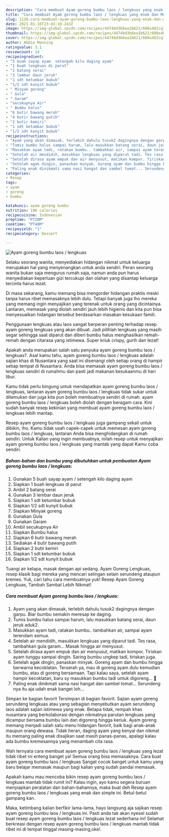 ```yaml
---
description: "Cara membuat Ayam goreng bumbu laos / lengkuas yang enak dan Mudah Dibuat"
title: "Cara membuat Ayam goreng bumbu laos / lengkuas yang enak dan Mudah Dibuat"
slug: 1126-cara-membuat-ayam-goreng-bumbu-laos-lengkuas-yang-enak-dan-mudah-dibuat
date: 2021-01-16T23:43:19.243Z
image: https://img-global.cpcdn.com/recipes/4474bd3b6ea1b621/680x482cq70/ayam-goreng-bumbu-laos-lengkuas-foto-resep-utama.jpg
thumbnail: https://img-global.cpcdn.com/recipes/4474bd3b6ea1b621/680x482cq70/ayam-goreng-bumbu-laos-lengkuas-foto-resep-utama.jpg
cover: https://img-global.cpcdn.com/recipes/4474bd3b6ea1b621/680x482cq70/ayam-goreng-bumbu-laos-lengkuas-foto-resep-utama.jpg
author: Abbie Manning
ratingvalue: 3.1
reviewcount: 14
recipeingredient:
- "5 buah sayap ayam  setengah kilo daging ayam"
- "1 buah lengkuas di parut"
- "2 batang serai"
- "3 lembar daun jeruk"
- "1 sdt ketumbar bubuk"
- "1/2 sdt kunyit bubuk"
- " Minyak goreng"
- " Gula"
- " Garam"
- "secukupnya Air"
- " Bumbu halus"
- "6 butir bawang merah"
- "4 butir bawang putih"
- "2 butir kemiri"
- "1 sdt ketumbar bubuk"
- "1/2 sdt kunyit bubuk"
recipeinstructions:
- "Ayam yang akan dimasak, terlebih dahulu tusuk2 dagingnya dengan garpu. Biar bumbu semakin meresap ke daging."
- "Tumis bumbu halus sampai harum, lalu masukkan batang serai, daun jeruk aduk2."
- "Masukkan ayam tadi, ratakan bumbu.. tambahkan air, sampai ayam terendam semua."
- "Setelah air mendidih, masukkan lengkuas yang diparut tadi. Tes rasa, tambahkan gula garam... Masak hingga air menyusut."
- "Setelah dirasa ayam empuk dan air menyusut, matikan kompor. Tiriskan ayam tunggu sampai dingin. Saring bumbu ungkep tadi, tiriskan juga."
- "Setelah agak dingin, panaskan minyak. Goreng ayam dan bumbu hingga berwarna kecoklatan. Terserah ya, mau di goreng ayam dulu kemudian bumbu, atau di goreng bersamaan. Tapi kalau saya, setelah ayam hampir kecoklatan, baru sy masukkan bumbu tadi untuk digoreng... 🤭"
- "Paling enak dinikmati sama nasi hangat dan sambel tomat... Serundeng nya itu aja udah enak banget loh..."
categories:
- Resep
tags:
- ayam
- goreng
- bumbu

katakunci: ayam goreng bumbu 
nutrition: 196 calories
recipecuisine: Indonesian
preptime: "PT20M"
cooktime: "PT48M"
recipeyield: "1"
recipecategory: Dessert

---
```



![Ayam goreng bumbu laos / lengkuas](https://img-global.cpcdn.com/recipes/4474bd3b6ea1b621/680x482cq70/ayam-goreng-bumbu-laos-lengkuas-foto-resep-utama.jpg)

Selaku seorang wanita, menyediakan hidangan nikmat untuk keluarga merupakan hal yang menyenangkan untuk anda sendiri. Peran seorang  wanita bukan saja mengurus rumah saja, namun anda pun harus menyediakan keperluan gizi tercukupi dan olahan yang disantap keluarga tercinta harus lezat.

Di masa  sekarang, kamu memang bisa mengorder hidangan praktis meski tanpa harus ribet memasaknya lebih dulu. Tetapi banyak juga lho mereka yang memang ingin menyajikan yang terenak untuk orang yang dicintainya. Lantaran, memasak yang diolah sendiri jauh lebih higienis dan kita pun bisa menyesuaikan hidangan tersebut berdasarkan masakan kesukaan famili. 

Penggunaan lengkuas atau laos sangat berperan penting terhadap resep ayam goreng lengkuas yang akan dibuat. Jadi pilihlah lengkuas yang masih segar sehingga saat diparut dan diberi bumbu halus menghasilkan remah-remah dengan citarasa yang istimewa. Super kriuk crispy, gurih dan lezat!

Apakah anda merupakan salah satu penyuka ayam goreng bumbu laos / lengkuas?. Asal kamu tahu, ayam goreng bumbu laos / lengkuas adalah sajian khas di Nusantara yang saat ini disenangi oleh setiap orang di hampir setiap tempat di Nusantara. Anda bisa memasak ayam goreng bumbu laos / lengkuas sendiri di rumahmu dan pasti jadi makanan kesukaanmu di hari libur.

Kamu tidak perlu bingung untuk mendapatkan ayam goreng bumbu laos / lengkuas, lantaran ayam goreng bumbu laos / lengkuas tidak sukar untuk ditemukan dan juga kita pun boleh membuatnya sendiri di rumah. ayam goreng bumbu laos / lengkuas boleh diolah dengan beragam cara. Kini sudah banyak resep kekinian yang membuat ayam goreng bumbu laos / lengkuas lebih mantap.

Resep ayam goreng bumbu laos / lengkuas juga gampang sekali untuk dibikin, lho. Kamu tidak usah capek-capek untuk memesan ayam goreng bumbu laos / lengkuas, lantaran Anda bisa menghidangkan di rumah sendiri. Untuk Kalian yang ingin membuatnya, inilah resep untuk menyajikan ayam goreng bumbu laos / lengkuas yang mantab yang dapat Kamu coba sendiri.

<!--inarticleads1-->

##### Bahan-bahan dan bumbu yang dibutuhkan untuk pembuatan Ayam goreng bumbu laos / lengkuas:

1. Gunakan 5 buah sayap ayam / setengah kilo daging ayam
1. Siapkan 1 buah lengkuas di parut
1. Ambil 2 batang serai
1. Gunakan 3 lembar daun jeruk
1. Siapkan 1 sdt ketumbar bubuk
1. Siapkan 1/2 sdt kunyit bubuk
1. Siapkan  Minyak goreng
1. Gunakan  Gula
1. Gunakan  Garam
1. Ambil secukupnya Air
1. Siapkan  Bumbu halus
1. Siapkan 6 butir bawang merah
1. Sediakan 4 butir bawang putih
1. Siapkan 2 butir kemiri
1. Siapkan 1 sdt ketumbar bubuk
1. Siapkan 1/2 sdt kunyit bubuk


Tuangi air kelapa, masak dengan api sedang. Ayam Goreng Lengkuas, resep klasik bagi mereka yang mencari selingan selain serundeng ataupun kremes. Yuk, cari tahu cara membuatnya yuk! Resep Ayam Goreng Lengkuas, Tambah Sambal Lebih Nikmat! 

<!--inarticleads2-->

##### Cara membuat Ayam goreng bumbu laos / lengkuas:

1. Ayam yang akan dimasak, terlebih dahulu tusuk2 dagingnya dengan garpu. Biar bumbu semakin meresap ke daging.
1. Tumis bumbu halus sampai harum, lalu masukkan batang serai, daun jeruk aduk2.
1. Masukkan ayam tadi, ratakan bumbu.. tambahkan air, sampai ayam terendam semua.
1. Setelah air mendidih, masukkan lengkuas yang diparut tadi. Tes rasa, tambahkan gula garam... Masak hingga air menyusut.
1. Setelah dirasa ayam empuk dan air menyusut, matikan kompor. Tiriskan ayam tunggu sampai dingin. Saring bumbu ungkep tadi, tiriskan juga.
1. Setelah agak dingin, panaskan minyak. Goreng ayam dan bumbu hingga berwarna kecoklatan. Terserah ya, mau di goreng ayam dulu kemudian bumbu, atau di goreng bersamaan. Tapi kalau saya, setelah ayam hampir kecoklatan, baru sy masukkan bumbu tadi untuk digoreng... 🤭
1. Paling enak dinikmati sama nasi hangat dan sambel tomat... Serundeng nya itu aja udah enak banget loh...


Simpan ke bagian favorit Tersimpan di bagian favorit. Sajian ayam goreng serundeng lengkuas atau yang sebagian menyebutkan ayam serundeng laos adalah sajian istimewa yang enak. Betapa tidak, rempah khas nusantara yang berkolaborasi dengan nikmatnya parutan lengkuas yang dicampur bersama bumbu lain dan digoreng hingga keriuk. Ayam goreng memang menjadi salah satu menu hidangan favorit, baik bagi anak-anak maupun orang dewasa. Tidak heran, daging ayam yang kenyal dan nikmat itu memang paling enak disajikan saat masih panas-panas, apalagi kalau ada bumbu kremesannya yang menambah cita rasa. 

Wah ternyata cara membuat ayam goreng bumbu laos / lengkuas yang lezat tidak ribet ini enteng banget ya! Semua orang bisa memasaknya. Cara buat ayam goreng bumbu laos / lengkuas Sangat cocok banget untuk kamu yang baru belajar memasak maupun bagi kalian yang sudah pandai memasak.

Apakah kamu mau mencoba bikin resep ayam goreng bumbu laos / lengkuas mantab tidak rumit ini? Kalau ingin, ayo kamu segera buruan menyiapkan peralatan dan bahan-bahannya, maka buat deh Resep ayam goreng bumbu laos / lengkuas yang enak dan simple ini. Betul-betul gampang kan. 

Maka, ketimbang kalian berfikir lama-lama, hayo langsung aja sajikan resep ayam goreng bumbu laos / lengkuas ini. Pasti anda tak akan nyesel sudah buat resep ayam goreng bumbu laos / lengkuas lezat sederhana ini! Selamat berkreasi dengan resep ayam goreng bumbu laos / lengkuas mantab tidak ribet ini di tempat tinggal masing-masing,oke!.

